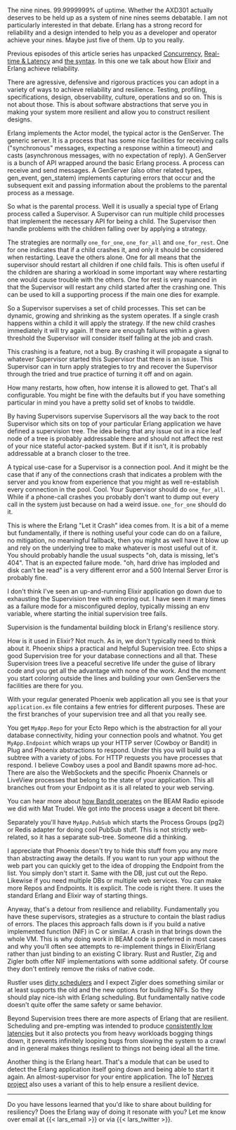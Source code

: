 The nine nines. 99.9999999% of uptime. Whether the AXD301 actually deserves to be held up as a system of nine nines seems debatable. I am not particularly interested in that debate. Erlang has a strong record for reliability and a design intended to help you as a developer and operator achieve your nines. Maybe just five of them. Up to you really.

Previous episodes of this article series has unpacked [Concurrency](/unpacking-elixir-concurrency.html), [Real-time & Latency](/unpacking-elixir-realtime-latency.html) and [the syntax](/unpacking-elixir-syntax.html). In this one we talk about how Elixir and Erlang achieve reliability.

There are agressive, defensive and rigorous practices you can adopt in a variety of ways to achieve reliability and resilience. Testing, profiling, specifications, design, observability, culture, operations and so on. This is not about those. This is about software abstractions that serve you in making your system more resilient and allow you to construct resilient designs.

Erlang implements the Actor model, the typical actor is the GenServer. The generic server. It is a process that has some nice facilities for receiving calls ("synchronous" messages, expecting a response within a timeout) and casts (asynchronous messages, with no expectation of reply). A GenServer is a bunch of API wrapped around the basic Erlang process. A process can receive and send messages. A GenServer (also other related types, gen_event, gen_statem) implements capturing errors that occur and the subsequent exit and passing information about the problems to the parental process as a message.

So what is the parental process. Well it is usually a special type of Erlang process called a Supervisor. A Supervisor can run multiple child processes that implement the necessary API for being a child. The Supervisor then handle problems with the children falling over by applying a strategy.

The strategies are normally `one_for_one`, `one_for_all` and `one_for_rest`. One for one indicates that if a child crashes it, and only it should be considered when restarting. Leave the others alone. One for all means that the supervisor should restart all children if one child fails. This is often useful if the children are sharing a workload in some important way where restarting one would cause trouble with the others. One for rest is very nuanced in that the Supervisor will restart any child started after the crashing one. This can be used to kill a supporting process if the main one dies for example.

So a Supervisor supervises a set of child processes. This set can be dynamic, growing and shrinking as the system operates. If a single crash happens within a child it will apply the strategy. If the new child crashes immediately it will try again. If there are enough failures within a given threshold the Supervisor will consider itself failing at the job and crash.

This crashing is a feature, not a bug. By crashing it will propagate a signal to whatever Supervisor started this Supervisor that there is an issue. This Supervisor can in turn apply strategies to try and recover the Supervisor through the tried and true practice of turning it off and on again.

How many restarts, how often, how intense it is allowed to get. That's all configurable. You might be fine with the defaults but if you have something particular in mind you have a pretty solid set of knobs to twiddle.

By having Supervisors supervise Supervisors all the way back to the root Supervisor which sits on top of your particular Erlang application we have defined a supervision tree. The idea being that any issue out in a nice leaf node of a tree is probably addressable there and should not affect the rest of your nice stateful actor-packed system. But if it isn't, it is probably addressable at a branch closer to the tree.

A typical use-case for a Supervisor is a connection pool. And it might be the case that if any of the connections crash that indicates a problem with the server and you know from experience that you might as well re-establish every connection in the pool. Cool. Your Supervisor should do `one_for_all`. While if a phone-call crashes you probably don't want to dump out every call in the system just because on had a weird issue. `one_for_one` should do it.

This is where the Erlang "Let it Crash" idea comes from. It is a bit of a meme but fundamentally, if there is nothing useful your code can do on a failure, no mitigation, no meaningful fallback, then you might as well have it blow up and rely on the underlying tree to make whatever is most useful out of it. You should probably handle the usual suspects "oh, data is missing, let's 404". That is an expected failure mode. "oh, hard drive has imploded and disk can't be read" is a very different error and a 500 Internal Server Error is probably fine.

I don't think I've seen an up-and-running Elixir application go down due to exhausting the Supervision tree with erroring out. I have seen it many times as a failure mode for a misconfigured deploy, typically missing an env variable, where starting the initial supervision tree fails.

Supervision is the fundamental building block in Erlang's resilience story.

How is it used in Elixir? Not much. As in, we don't typically need to think about it. Phoenix ships a practical and helpful Supervision tree. Ecto ships a good Supervision tree for your database connections and all that. These Supervision trees live a peaceful secretive life under the guise of library code and you get all the advantage with none of the work. And the moment you start coloring outside the lines and building your own GenServers the facilities are there for you.

With your regular generated Phoenix web application all you see is that your `application.ex` file contains a few entries for different purposes. These are the first branches of your supervision tree and all that you really see.

You get `MyApp.Repo` for your Ecto Repo which is the abstraction for all your database connectivity, hiding your connection pools and whatnot. You get `MyApp.Endpoint` which wraps up your HTTP server (Cowboy or Bandit) in Plug and Phoenix abstractions to respond. Under this you will build up a subtree with a variety of jobs. For HTTP requests you have processes that respond. I believe Cowboy uses a pool and Bandit spawns more ad-hoc. There are also the WebSockets and the specific Phoenix Channels or LiveView processes that belong to the state of your application. This all branches out from your Endpoint as it is all related to your web serving.

You can hear more about [how Bandit operates](https://www.beamrad.io/53) on the BEAM Radio episode we did with Mat Trudel. We got into the process usage a decent bit there.

Separately you'll have `MyApp.PubSub` which starts the Process Groups (pg2) or Redis adapter for doing cool PubSub stuff. This is not strictly web-related, so it has a separate sub-tree. Someone did a thinking.

I appreciate that Phoenix doesn't try to hide this stuff from you any more than abstracting away the details. If you want to run your app without the web part you can quickly get to the idea of dropping the Endpoint from the list. You simply don't start it. Same with the DB, just cut out the Repo. Likewise if you need multiple DBs or multiple web services. You can make more Repos and Endpoints. It is explicit. The code is right there. It uses the standard Erlang and Elixir way of starting things.

Anyway, that's a detour from resilience and reliability. Fundamentally you have these supervisors, strategies as a structure to contain the blast radius of errors. The places this approach falls down is if you build a native implemented function (NIF) in C or similar. A crash in that brings down the whole VM. This is why doing work in BEAM code is preferred in most cases and why you'll often see attempts to re-implement things in Elixir/Erlang rather than just binding to an existing C library. Rust and Rustler, Zig and Zigler both offer NIF implementations with some additional safety. Of course they don't entirely remove the risks of native code.

Rustler uses [dirty schedulers](https://medium.com/@jlouis666/erlang-dirty-scheduler-overhead-6e1219dcc7) and I expect Zigler does something similar or at least supports the old and the new options for building NIFs. So they should play nice-ish with Erlang scheduling. But fundamentally native code doesn't quite offer the same safety or same behavior.

Beyond Supervision trees there are more aspects of Erlang that are resilient. Scheduling and pre-empting was intended to produce [consistently low latencies](/unpacking-elixir-realtime-latency.html) but it also protects you from heavy workloads bogging things down, it prevents infinitely looping bugs from slowing the system to a crawl and in general makes things resilient to things not being ideal all the time.

Another thing is the Erlang heart. That's a module that can be used to detect the Erlang application itself going down and being able to start it again. An almost-supervisor for your entire application. The IoT [Nerves project](https://nerves-project.org/) also uses a variant of this to help ensure a resilient device.

---

Do you have lessons learned that you'd like to share about building for resiliency? Does the Erlang way of doing it resonate with you? Let me know over email at {{< lars_email >}} or via {{< lars_twitter >}}.


